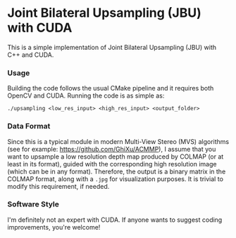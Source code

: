 # Joint Bilateral Upsampling (JBU) with CUDA

This is a simple implementation of Joint Bilateral Upsampling (JBU) with C++ and CUDA. 

### Usage

Building the code follows the usual CMake pipeline and it requires both OpenCV and CUDA. Running the code is as simple as:

```
./upsampling <low_res_input> <high_res_input> <output_folder>
```

### Data Format

Since this is a typical module in modern Multi-View Stereo (MVS) algorithms (see for example: https://github.com/GhiXu/ACMMP), I assume that you want to upsample a low resolution depth map produced by COLMAP (or at least in its format), guided with the corresponding high resolution image (which can be in any format). Therefore, the output is a binary matrix in the COLMAP format, along with a `.jpg` for visualization purposes. It is trivial to modify this requirement, if needed.

### Software Style

I'm definitely not an expert with CUDA. If anyone wants to suggest coding improvements, you're welcome!